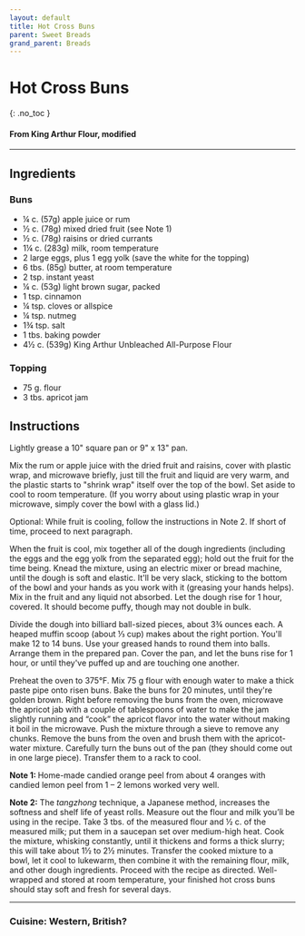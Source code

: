 ```yaml
---
layout: default
title: Hot Cross Buns
parent: Sweet Breads
grand_parent: Breads
---
```


# Hot Cross Buns
{: .no_toc }
#### From King Arthur Flour, modified
---

## Ingredients
### Buns
<ul>
	<li>¼ c. (57g) apple juice or rum</li>
	<li>½ c. (78g) mixed dried fruit (see Note 1)</li>
	<li>½ c. (78g) raisins or dried currants</li>
	<li>1¼ c. (283g) milk, room temperature</li>
	<li>2 large eggs, plus 1 egg yolk (save the white for the topping)</li>
	<li>6 tbs. (85g) butter, at room temperature</li>
	<li>2 tsp. instant yeast</li>
	<li>¼ c. (53g) light brown sugar, packed</li>
	<li>1 tsp. cinnamon</li>
	<li>¼ tsp. cloves or allspice</li>
	<li>¼ tsp. nutmeg</li>
	<li>1¾ tsp. salt</li>
	<li>1 tbs. baking powder</li>
	<li>4½ c. (539g) King Arthur Unbleached All-Purpose Flour</li>
</ul>

### Topping
<ul>
	<li>75 g. flour</li>
	<li>3 tbs. apricot jam</li>
</ul>

## Instructions
Lightly grease a 10" square pan or 9" x 13" pan.

Mix the rum or apple juice with the dried fruit and raisins,
cover with plastic wrap, and microwave briefly, just till the fruit and liquid
are very warm, and the plastic starts to &quot;shrink wrap&quot; itself over
the top of the bowl. Set aside to cool to room temperature. (If you worry about
using plastic wrap in your microwave, simply cover the bowl with a glass lid.)

Optional: While fruit is cooling, follow the instructions in
Note 2. If short of time, proceed to next paragraph.

When the fruit is cool, mix together all of the dough
ingredients (including the eggs and the egg yolk from the separated egg); hold
out the fruit for the time being. Knead the mixture, using an electric mixer or
bread machine, until the dough is soft and elastic. It'll be very slack,
sticking to the bottom of the bowl and your hands as you work with it (greasing
your hands helps). Mix in the fruit and any liquid not absorbed. Let the dough
rise for 1 hour, covered. It should become puffy, though may not double in
bulk.

Divide the dough into billiard ball-sized pieces, about 3¾
ounces each. A heaped muffin scoop (about ⅓ cup) makes about the right portion.
You'll make 12 to 14 buns. Use your greased hands to round them into balls.
Arrange them in the prepared pan. Cover the pan, and let the buns rise for 1
hour, or until they've puffed up and are touching one another.

Preheat the oven to 375°F. Mix 75 g flour with enough water
to make a thick paste pipe onto risen buns. Bake the buns for 20 minutes, until
they're golden brown. Right before removing the buns from the oven, microwave
the apricot jab with a couple of tablespoons of water to make the jam slightly
running and “cook” the apricot flavor into the water without making it boil in
the microwave. Push the mixture through a sieve to remove any chunks. Remove the
buns from the oven and brush them with the apricot-water mixture. Carefully
turn the buns out of the pan (they should come out in one large piece). Transfer
them to a rack to cool.

<b>Note 1: </b>Home-made candied orange peel from about 4
oranges with candied lemon peel from 1 – 2 lemons worked very well.

<b>Note 2:</b> The <i>tangzhong</i> technique, a Japanese
method, increases the softness and shelf life of yeast rolls. Measure out the
flour and milk you’ll be using in the recipe. Take 3 tbs. of the measured flour
and ½ c. of the measured milk; put them in a saucepan set over medium-high
heat. Cook the mixture, whisking constantly, until it thickens and forms a
thick slurry; this will take about 1½ to 2½ minutes. Transfer the cooked
mixture to a bowl, let it cool to lukewarm, then combine it with the remaining
flour, milk, and other dough ingredients. Proceed with the recipe as directed.
Well-wrapped and stored at room temperature, your finished hot cross buns
should stay soft and fresh for several days.

--- 

### Cuisine: Western, British?
